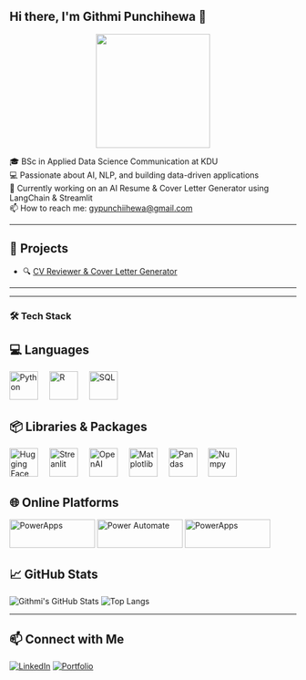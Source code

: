 ## Hi there, I'm Githmi Punchihewa 👋

<div align="center">
  <img height="200" src="https://media2.giphy.com/media/v1.Y2lkPTc5MGI3NjExbzloMDFmMGtyeTRsNjUxOHU2ZjNsMWd2M2V0c2N2eWllZTc5Nnk2MyZlcD12MV9pbnRlcm5hbF9naWZfYnlfaWQmY3Q9Zw/8PyTvI5EOu9LbAm8uS/giphy.gif"  />
</div>

🎓 BSc in Applied Data Science Communication at KDU  
💻 Passionate about AI, NLP, and building data-driven applications  
🌱 Currently working on an AI Resume & Cover Letter Generator using LangChain & Streamlit  
📫 How to reach me: gypunchiihewa@gmail.com

---

## 🚀 Projects
- 🔍 [CV Reviewer & Cover Letter Generator](https://github.com/Githmi22/CV_MATE.git)

---
<hr>
<h3 align="left"> <b>🛠️ Tech Stack </b></h3>

## 💻 Languages  
<div align="left">
  <img src= "https://cdn.jsdelivr.net/gh/devicons/devicon/icons/python/python-original.svg"       height="50" alt="Python"/>
  <img width="12" />
    <img src= "https://cdn.jsdelivr.net/gh/devicons/devicon/icons/r/r-original.svg" height="50" alt="R"/>
  <img width="12" />
    <img src= "https://brandlogos.net/wp-content/uploads/2025/03/microsoft_sql_server-logo_brandlogos.net_wykhq-512x512.png" height="50" alt="SQL"/>
  <img width="12" />
</div>


## 📦 Libraries & Packages
<div align= "left">
  <img src= "https://huggingface.co/front/assets/huggingface_logo-noborder.svg" height="50"       alt="Hugging Face"/>
  <img width="12" />
  <img src= "https://streamlit.io/images/brand/streamlit-logo-secondary-colormark-darktext.png"    height="50" alt="Streanlit"/>
  <img width="12" />
  <img src= "https://encrypted-tbn0.gstatic.com/images?q=tbn:ANd9GcQ8fNJhry-1kuEy4XR7unXxJRaRO8vDCtI-Ig&s" height="50" alt="OpenAI"/>
  <img width="12" />
    <img src= "https://encrypted-tbn0.gstatic.com/images?q=tbn:ANd9GcRJtD77NqsHehyobngnMQaSRAQc41uDJq-OyQ&s" height="50" alt="Matplotlib"/>
  <img width="12" />
    <img src= "https://encrypted-tbn0.gstatic.com/images?q=tbn:ANd9GcRSu9xFbA6COOd9Wq-koFEoAFD7wpFgbvdz6Q&s" height="50" alt="Pandas"/>
  <img width="12" />
    <img src= "https://numpy.org/images/logo.svg" height="50" alt="Numpy"/>
  <img width="12" />

## 🌐 Online Platforms 
<div align = "left">
  <img src= "https://www.tangentia.com/wp-content/themes/twentysixteen/images/digital/partners/powerapps-logo.png" height = "50" alt= "PowerApps"
<img width = "150">
  <img src= "https://roommanager.com/wp-content/uploads/2023/03/Power-Automate-Logo.png" height = "50" alt= "Power Automate"
<img width = "150">
  <img src= "https://encrypted-tbn0.gstatic.com/images?q=tbn:ANd9GcR6PqNZ4c_rChY0j997I36SZvJsaAksdVbv5Q&s" height = "50" alt= "PowerApps"
<img width = "150"> 
<be>

## 📈 GitHub Stats
![Githmi's GitHub Stats](https://github-readme-stats.vercel.app/api?username=Githmi22&show_icons=true&theme=radical)
![Top Langs](https://github-readme-stats.vercel.app/api/top-langs/?username=Githmi22&layout=compact&theme=radical)

---

## 📫 Connect with Me
[![LinkedIn](https://img.shields.io/badge/LinkedIn-blue?logo=linkedin&style=for-the-badge)](https://linkedin.com/in/githmi-punchihewa-36a4b8283/)
[![Portfolio](https://img.shields.io/badge/Portfolio-000?style=for-the-badge&logo=github)](https://github.com/Githmi22/portfolio.git)

<!--
**Githmi22/Githmi22** is a ✨ _special_ ✨ repository because its `README.md` (this file) appears on your GitHub profile.

Here are some ideas to get you started:

- 🔭 I’m currently working on ...
- 🌱 I’m currently learning ...
- 👯 I’m looking to collaborate on ...
- 🤔 I’m looking for help with ...
- 💬 Ask me about ...
- 📫 How to reach me: ...
- 😄 Pronouns: ...
- ⚡ Fun fact: ...
-->
